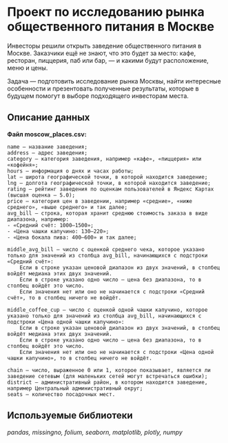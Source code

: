 # Проект по исследованию рынка общественного питания в Москве
Инвесторы решили открыть заведение общественного питания в Москве. Заказчики ещё не знают, что это будет за место: кафе, ресторан, пиццерия, паб или бар, — и какими будут расположение, меню и цены.

Задача — подготовить исследование рынка Москвы, найти интересные особенности и презентовать полученные результаты, которые в будущем помогут в выборе подходящего инвесторам места.

## Описание данных
**Файл moscow_places.csv:**

    name — название заведения;
    address — адрес заведения;
    category — категория заведения, например «кафе», «пиццерия» или «кофейня»;
    hours — информация о днях и часах работы;
    lat — широта географической точки, в которой находится заведение;
    lng — долгота географической точки, в которой находится заведение;
    rating — рейтинг заведения по оценкам пользователей в Яндекс Картах (высшая оценка — 5.0);
    price — категория цен в заведении, например «средние», «ниже среднего», «выше среднего» и так далее;
    avg_bill — строка, которая хранит среднюю стоимость заказа в виде диапазона, например:
    - «Средний счёт: 1000–1500»;
    - «Цена чашки капучино: 130–220»;
    - «Цена бокала пива: 400–600» и так далее;

    middle_avg_bill — число с оценкой среднего чека, которое указано только для значений из столбца avg_bill, начинающихся с подстроки «Средний счёт»:
        Если в строке указан ценовой диапазон из двух значений, в столбец войдёт медиана этих двух значений.
        Если в строке указано одно число — цена без диапазона, то в столбец войдёт это число.
        Если значения нет или оно не начинается с подстроки «Средний счёт», то в столбец ничего не войдёт.

    middle_coffee_cup — число с оценкой одной чашки капучино, которое указано только для значений из столбца avg_bill, начинающихся с подстроки «Цена одной чашки капучино»:
        Если в строке указан ценовой диапазон из двух значений, в столбец войдёт медиана этих двух значений.
        Если в строке указано одно число — цена без диапазона, то в столбец войдёт это число.
        Если значения нет или оно не начинается с подстроки «Цена одной чашки капучино», то в столбец ничего не войдёт.
        
    chain — число, выраженное 0 или 1, которое показывает, является ли заведение сетевым (для маленьких сетей могут встречаться ошибки);
    district — административный район, в котором находится заведение, например Центральный административный округ;
    seats — количество посадочных мест.
## Используемые библиотеки
_pandas, missingno, folium, seaborn, matplotlib, plotly, numpy_
